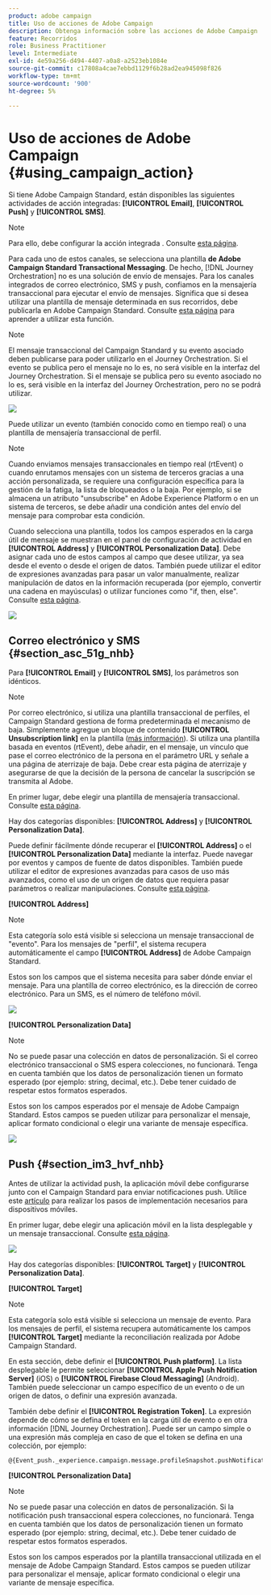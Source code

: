 ```yaml
---
product: adobe campaign
title: Uso de acciones de Adobe Campaign
description: Obtenga información sobre las acciones de Adobe Campaign
feature: Recorridos
role: Business Practitioner
level: Intermediate
exl-id: 4e59a256-d494-4407-a0a8-a2523eb1084e
source-git-commit: c17808a4cae7ebbd1129f6b28ad2ea945098f826
workflow-type: tm+mt
source-wordcount: '900'
ht-degree: 5%

---
```


# Uso de acciones de Adobe Campaign {#using_campaign_action}

Si tiene Adobe Campaign Standard, están disponibles las siguientes actividades de acción integradas: **[!UICONTROL Email]**, **[!UICONTROL Push]** y **[!UICONTROL SMS]**.

>[!NOTE]
>
>Para ello, debe configurar la acción integrada . Consulte [esta página](../action/working-with-adobe-campaign.md).

Para cada uno de estos canales, se selecciona una plantilla **de Adobe Campaign Standard Transactional Messaging**. De hecho, [!DNL Journey Orchestration] no es una solución de envío de mensajes. Para los canales integrados de correo electrónico, SMS y push, confiamos en la mensajería transaccional para ejecutar el envío de mensajes. Significa que si desea utilizar una plantilla de mensaje determinada en sus recorridos, debe publicarla en Adobe Campaign Standard. Consulte [esta página](https://docs.adobe.com/content/help/es-ES/campaign-standard/using/communication-channels/transactional-messaging/about-transactional-messaging.translate.html) para aprender a utilizar esta función.

>[!NOTE]
>
>El mensaje transaccional del Campaign Standard y su evento asociado deben publicarse para poder utilizarlo en el Journey Orchestration. Si el evento se publica pero el mensaje no lo es, no será visible en la interfaz del Journey Orchestration. Si el mensaje se publica pero su evento asociado no lo es, será visible en la interfaz del Journey Orchestration, pero no se podrá utilizar.

![](../assets/journey59.png)

Puede utilizar un evento (también conocido como en tiempo real) o una plantilla de mensajería transaccional de perfil.

>[!NOTE]
>
>Cuando enviamos mensajes transaccionales en tiempo real (rtEvent) o cuando enrutamos mensajes con un sistema de terceros gracias a una acción personalizada, se requiere una configuración específica para la gestión de la fatiga, la lista de bloqueados o la baja. Por ejemplo, si se almacena un atributo &quot;unsubscribe&quot; en Adobe Experience Platform o en un sistema de terceros, se debe añadir una condición antes del envío del mensaje para comprobar esta condición.

Cuando selecciona una plantilla, todos los campos esperados en la carga útil de mensaje se muestran en el panel de configuración de actividad en **[!UICONTROL Address]** y **[!UICONTROL Personalization Data]**. Debe asignar cada uno de estos campos al campo que desee utilizar, ya sea desde el evento o desde el origen de datos. También puede utilizar el editor de expresiones avanzadas para pasar un valor manualmente, realizar manipulación de datos en la información recuperada (por ejemplo, convertir una cadena en mayúsculas) o utilizar funciones como &quot;if, then, else&quot;. Consulte [esta página](../expression/expressionadvanced.md).

![](../assets/journey60.png)

## Correo electrónico y SMS {#section_asc_51g_nhb}

Para **[!UICONTROL Email]** y **[!UICONTROL SMS]**, los parámetros son idénticos.

>[!NOTE]
>
>Por correo electrónico, si utiliza una plantilla transaccional de perfiles, el Campaign Standard gestiona de forma predeterminada el mecanismo de baja. Simplemente agregue un bloque de contenido **[!UICONTROL Unsubscription link]** en la plantilla ([más información](https://docs.adobe.com/content/help/en/campaign-standard/using/communication-channels/transactional-messaging/about-transactional-messaging.html)). Si utiliza una plantilla basada en eventos (rtEvent), debe añadir, en el mensaje, un vínculo que pase el correo electrónico de la persona en el parámetro URL y señale a una página de aterrizaje de baja. Debe crear esta página de aterrizaje y asegurarse de que la decisión de la persona de cancelar la suscripción se transmita al Adobe.

En primer lugar, debe elegir una plantilla de mensajería transaccional. Consulte [esta página](../building-journeys/about-action-activities.md).

Hay dos categorías disponibles: **[!UICONTROL Address]** y **[!UICONTROL Personalization Data]**.

Puede definir fácilmente dónde recuperar el **[!UICONTROL Address]** o el **[!UICONTROL Personalization Data]** mediante la interfaz. Puede navegar por eventos y campos de fuente de datos disponibles. También puede utilizar el editor de expresiones avanzadas para casos de uso más avanzados, como el uso de un origen de datos que requiera pasar parámetros o realizar manipulaciones. Consulte [esta página](../expression/expressionadvanced.md).

**[!UICONTROL Address]**

>[!NOTE]
>
>Esta categoría solo está visible si selecciona un mensaje transaccional de &quot;evento&quot;. Para los mensajes de &quot;perfil&quot;, el sistema recupera automáticamente el campo **[!UICONTROL Address]** de Adobe Campaign Standard.

Estos son los campos que el sistema necesita para saber dónde enviar el mensaje. Para una plantilla de correo electrónico, es la dirección de correo electrónico. Para un SMS, es el número de teléfono móvil.

![](../assets/journey61.png)

**[!UICONTROL Personalization Data]**

>[!NOTE]
>
>No se puede pasar una colección en datos de personalización. Si el correo electrónico transaccional o SMS espera colecciones, no funcionará. Tenga en cuenta también que los datos de personalización tienen un formato esperado (por ejemplo: string, decimal, etc.). Debe tener cuidado de respetar estos formatos esperados.

Estos son los campos esperados por el mensaje de Adobe Campaign Standard. Estos campos se pueden utilizar para personalizar el mensaje, aplicar formato condicional o elegir una variante de mensaje específica.

![](../assets/journey62.png)

## Push {#section_im3_hvf_nhb}

Antes de utilizar la actividad push, la aplicación móvil debe configurarse junto con el Campaign Standard para enviar notificaciones push. Utilice este [artículo](https://helpx.adobe.com/es/campaign/kb/integrate-mobile-sdk.html) para realizar los pasos de implementación necesarios para dispositivos móviles.

En primer lugar, debe elegir una aplicación móvil en la lista desplegable y un mensaje transaccional. Consulte [esta página](../building-journeys/about-action-activities.md).

![](../assets/journey62bis.png)

Hay dos categorías disponibles: **[!UICONTROL Target]** y **[!UICONTROL Personalization Data]**.

**[!UICONTROL Target]**

>[!NOTE]
>
>Esta categoría solo está visible si selecciona un mensaje de evento. Para los mensajes de perfil, el sistema recupera automáticamente los campos **[!UICONTROL Target]** mediante la reconciliación realizada por Adobe Campaign Standard.

En esta sección, debe definir el **[!UICONTROL Push platform]**. La lista desplegable le permite seleccionar **[!UICONTROL Apple Push Notification Server]** (iOS) o **[!UICONTROL Firebase Cloud Messaging]** (Android). También puede seleccionar un campo específico de un evento o de un origen de datos, o definir una expresión avanzada.

También debe definir el **[!UICONTROL Registration Token]**. La expresión depende de cómo se defina el token en la carga útil de evento o en otra información [!DNL Journey Orchestration]. Puede ser un campo simple o una expresión más compleja en caso de que el token se defina en una colección, por ejemplo:

```
@{Event_push._experience.campaign.message.profileSnapshot.pushNotificationTokens.first().token}
```

**[!UICONTROL Personalization Data]**

>[!NOTE]
>
>No se puede pasar una colección en datos de personalización. Si la notificación push transaccional espera colecciones, no funcionará. Tenga en cuenta también que los datos de personalización tienen un formato esperado (por ejemplo: string, decimal, etc.). Debe tener cuidado de respetar estos formatos esperados.

Estos son los campos esperados por la plantilla transaccional utilizada en el mensaje de Adobe Campaign Standard. Estos campos se pueden utilizar para personalizar el mensaje, aplicar formato condicional o elegir una variante de mensaje específica.
